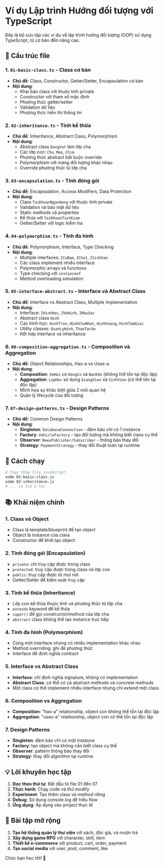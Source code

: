# Ví dụ Lập trình Hướng đối tượng với TypeScript

Đây là bộ sưu tập các ví dụ về lập trình hướng đối tượng (OOP) sử dụng TypeScript, từ cơ bản đến nâng cao.

## 📁 Cấu trúc file

### 1. `01-basic-class.ts` - Class cơ bản

- **Chủ đề**: Class, Constructor, Getter/Setter, Encapsulation cơ bản
- **Nội dung**:
  - Khai báo class với thuộc tính private
  - Constructor với tham số mặc định
  - Phương thức getter/setter
  - Validation dữ liệu
  - Phương thức hiển thị thông tin

### 2. `02-inheritance.ts` - Tính kế thừa

- **Chủ đề**: Inheritance, Abstract Class, Polymorphism
- **Nội dung**:
  - Abstract class `DongVat` làm lớp cha
  - Các lớp con: `Cho`, `Meo`, `Chim`
  - Phương thức abstract bắt buộc override
  - Polymorphism với mảng đối tượng khác nhau
  - Override phương thức từ lớp cha

### 3. `03-encapsulation.ts` - Tính đóng gói

- **Chủ đề**: Encapsulation, Access Modifiers, Data Protection
- **Nội dung**:
  - Class `TaiKhoanNganHang` với thuộc tính private
  - Validation và bảo mật dữ liệu
  - Static methods và properties
  - Kế thừa với `TaiKhoanTietKiem`
  - Getter/Setter với logic kiểm tra

### 4. `04-polymorphism.ts` - Tính đa hình

- **Chủ đề**: Polymorphism, Interface, Type Checking
- **Nội dung**:
  - Multiple interfaces: `ICoBan`, `IChet`, `ISinhSan`
  - Các class implement nhiều interface
  - Polymorphic arrays và functions
  - Type checking với `instanceof`
  - Method overloading simulation

### 5. `05-interface-abstract.ts` - Interface và Abstract Class

- **Chủ đề**: Interface vs Abstract Class, Multiple Implementation
- **Nội dung**:
  - Interface: `IHinhHoc`, `IVeHinh`, `IMauSac`
  - Abstract class `Hinh`
  - Các hình học: `HinhTron`, `HinhChuNhat`, `HinhVuong`, `HinhTamGiac`
  - Utility classes: `QuanLyHinh`, `ThaoTacVe`
  - Kết hợp interface và inheritance

### 6. `06-composition-aggregation.ts` - Composition và Aggregation

- **Chủ đề**: Object Relationships, Has-a vs Uses-a
- **Nội dung**:
  - **Composition**: `XeHoi` có `DongCo` và `BanhXe` (không thể tồn tại độc lập)
  - **Aggregation**: `LopHoc` sử dụng `GiangVien` và `SinhVien` (có thể tồn tại độc lập)
  - Minh họa sự khác biệt giữa 2 mối quan hệ
  - Quản lý lifecycle của đối tượng

### 7. `07-design-patterns.ts` - Design Patterns

- **Chủ đề**: Common Design Patterns
- **Nội dung**:
  - **Singleton**: `DatabaseConnection` - đảm bảo chỉ có 1 instance
  - **Factory**: `VehicleFactory` - tạo đối tượng mà không biết class cụ thể
  - **Observer**: `NewsPublisher/Subscriber` - thông báo thay đổi
  - **Strategy**: `PaymentStrategy` - thay đổi thuật toán tại runtime

## 🚀 Cách chạy

```bash
# Chạy từng file JavaScript
node 01-basic-class.js
node 02-inheritance.js
# ... và tiếp tục
```

## 📚 Khái niệm chính

### 1. **Class và Object**

- Class là template/blueprint để tạo object
- Object là instance của class
- Constructor để khởi tạo object

### 2. **Tính đóng gói (Encapsulation)**

- `private`: chỉ truy cập được trong class
- `protected`: truy cập được trong class và lớp con
- `public`: truy cập được từ mọi nơi
- Getter/Setter để kiểm soát truy cập

### 3. **Tính kế thừa (Inheritance)**

- Lớp con kế thừa thuộc tính và phương thức từ lớp cha
- `extends` keyword để kế thừa
- `super()` để gọi constructor/method của lớp cha
- `abstract` class không thể tạo instance trực tiếp

### 4. **Tính đa hình (Polymorphism)**

- Cùng một interface nhưng có nhiều implementation khác nhau
- Method overriding: ghi đè phương thức
- Interface để định nghĩa contract

### 5. **Interface vs Abstract Class**

- **Interface**: chỉ định nghĩa signature, không có implementation
- **Abstract Class**: có thể có cả abstract methods và concrete methods
- Một class có thể implement nhiều interface nhưng chỉ extend một class

### 6. **Composition vs Aggregation**

- **Composition**: "has-a" relationship, object con không thể tồn tại độc lập
- **Aggregation**: "uses-a" relationship, object con có thể tồn tại độc lập

### 7. **Design Patterns**

- **Singleton**: đảm bảo chỉ có một instance
- **Factory**: tạo object mà không cần biết class cụ thể
- **Observer**: pattern thông báo thay đổi
- **Strategy**: thay đổi algorithm tại runtime

## 💡 Lời khuyên học tập

1. **Đọc theo thứ tự**: Bắt đầu từ file 01 đến 07
2. **Thực hành**: Chạy code và thử modify
3. **Experiment**: Tạo thêm class và method riêng
4. **Debug**: Sử dụng console.log để hiểu flow
5. **Ứng dụng**: Áp dụng vào project thực tế

## 🎯 Bài tập mở rộng

1. **Tạo hệ thống quản lý thư viện** với sách, độc giả, và mượn trả
2. **Xây dựng game RPG** với character, skill, item
3. **Thiết kế e-commerce** với product, cart, order, payment
4. **Tạo social media** với user, post, comment, like

Chúc bạn học tốt! 🎉
